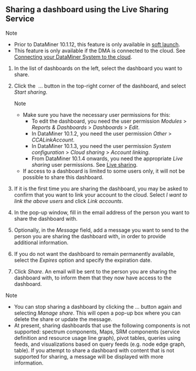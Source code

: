 ## Sharing a dashboard using the Live Sharing Service

> [!NOTE]
> -  Prior to DataMiner 10.1.12, this feature is only available in [soft launch](https://community.dataminer.services/documentation/soft-launch-options/).
> -  This feature is only available if the DMA is connected to the cloud. See [Connecting your DataMiner System to the cloud](../../part_51/AboutCloudPlatform/Connecting_your_DataMiner_System_to_the_cloud.md).

1. In the list of dashboards on the left, select the dashboard you want to share.

2. Click the  ... button in the top-right corner of the dashboard, and select *Start sharing*.

    > [!NOTE]
    > -  Make sure you have the necessary user permissions for this:
    >     - To edit the dashboard, you need the user permission *Modules* > *Reports & Dashboards* > *Dashboards* > *Edit*.
    >     - In DataMiner 10.1.2, you need the user permission *Other* > *CCALinkAccount*.
    >     - In DataMiner 10.1.3, you need the user permission *System configuration* > *Cloud sharing* > *Account linking*.
    >     - From DataMiner 10.1.4 onwards, you need the appropriate *Live sharing* user permissions. See [Live sharing](../../part_3/security/DataMiner_user_permissions.md#live-sharing).
    > -  If access to a dashboard is limited to some users only, it will not be possible to share this dashboard.

3. If it is the first time you are sharing the dashboard, you may be asked to confirm that you want to link your account to the cloud. Select *I want to link the above users* and click *Link accounts*.

4. In the pop-up window, fill in the email address of the person you want to share the dashboard with.

5. Optionally, in the *Message* field, add a message you want to send to the person you are sharing the dashboard with, in order to provide additional information.

6. If you do not want the dashboard to remain permanently available, select the *Expires* option and specify the expiration date.

7. Click *Share*. An email will be sent to the person you are sharing the dashboard with, to inform them that they now have access to the dashboard.

> [!NOTE]
> -  You can stop sharing a dashboard by clicking the ... button again and selecting *Manage share*. This will open a pop-up box where you can delete the share or update the message.
> -  At present, sharing dashboards that use the following components is not supported: spectrum components, Maps, SRM components (service definition and resource usage line graph), pivot tables, queries using feeds, and visualizations based on query feeds (e.g. node edge graph, table). If you attempt to share a dashboard with content that is not supported for sharing, a message will be displayed with more information.
>
